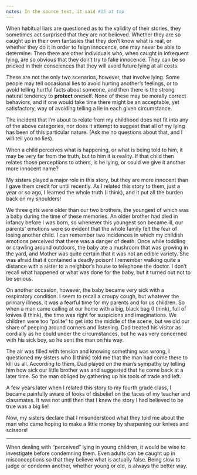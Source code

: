 ```yaml
---
notes: In the source text, it said #15 at top
---
```

When habitual liars are questioned as to the validity of their stories, they sometimes act surprised that they are not believed. Whether they are so caught up in their own fantasies that they don’t know what is real, or whether they do it in order to feign innocence, one may never be able to determine. Then there are other individuals who, when caught in infrequent lying, are so obvious that they don’t try to fake innocence. They can be so pricked in their consciences that they will avoid future lying at all costs.

These are not the only two scenarios, however, that involve lying. Some people may tell occasional lies to avoid hurting another’s feelings, or to avoid telling hurtful facts about someone, and then there is the strong natural tendency to **protect** oneself. None of these may be morally correct behaviors, and if one would take time there might be an acceptable, yet satisfactory, way of avoiding telling a lie in each given circumstance.

The incident that I’m about to relate from my childhood does not fit into any of the above categories, nor does it attempt to suggest that all of my lying has been of this particular nature. (Ask me no questions about that, and I will tell you no lies).

When a child perceives what is happening, or what is being told to him, it may be very far from the truth, but to him it is reality. If that child then relates those perceptions to others, is he lying, or could we give it another more innocent name?

My sisters played a major role in this story, but they are more innocent than I gave them credit for until recently. As I related this story to them, just a year or so ago, I learned the whole truth (I think), and it put all the burden back on my shoulders!

We three girls were older than our two brothers, the youngest of which was a baby during the time of these memories. An older brother had died in infancy before I was born, so whenever this youngest son became ill, our parents’ emotions were so evident that the whole family felt the fear of losing another child. I can remember two incidences in which my childish emotions perceived that there was a danger of death. Once while toddling or crawling around outdoors, the baby ate a mushroom that was growing in the yard, and Mother was quite certain that it was not an edible variety. She was afraid that it contained a deadly poison! I remember walking quite a distance with a sister to a neighbor’s house to telephone the doctor. I don’t recall what happened or what was done for the baby, but it turned out not to be serious.

On another occasion, however, the baby became very sick with a respiratory condition. I seem to recall a croupy cough, but whatever the primary illness, it was a fearful time for my parents and for us children. So when a man came calling at our home with a big, black bag (I think), full of knives (I think), the time was right for suspicions and imaginations. We children were too “polite” to get into the middle of the scene, but we did our share of peeping around corners and listening. Dad treated his visitor as cordially as he could under the circumstances, but he was very concerned with his sick boy, so he sent the man on his way.

The air was filled with tension and knowing something was wrong, I questioned my sisters who (I think) told me that the man had come there to kill us all. According to them, Dad played on the man’s sympathy by telling him how sick our little brother was and suggested that he come back at a later time. So the man obliged by gathering up his tools of trade and left.

A few years later when I related this story to my fourth grade class, I became painfully aware of looks of disbelief on the faces of my teacher and classmates. It was not until then that I knew the story I had believed to be true was a big lie!

Now, my sisters declare that I misunderstood what they told me about the man who came hoping to make a little money by sharpening our knives and scissors!

---- 
When dealing with “perceived” lying in young children, it would be wise to investigate before condemning them. Even adults can be caught up in misconceptions so that they believe what is actually false. Being slow to judge or condemn another, whether young or old, is always the better way. 

